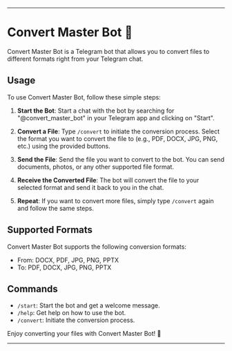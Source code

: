 
---

# Convert Master Bot 🤖

Convert Master Bot is a Telegram bot that allows you to convert files to different formats right from your Telegram chat. 

## Usage

To use Convert Master Bot, follow these simple steps:

1. **Start the Bot**: Start a chat with the bot by searching for "@convert_master_bot" in your Telegram app and clicking on "Start".

2. **Convert a File**: Type `/convert` to initiate the conversion process. Select the format you want to convert the file to (e.g., PDF, DOCX, JPG, PNG, etc.) using the provided buttons.

3. **Send the File**: Send the file you want to convert to the bot. You can send documents, photos, or any other supported file format.

4. **Receive the Converted File**: The bot will convert the file to your selected format and send it back to you in the chat.

5. **Repeat**: If you want to convert more files, simply type `/convert` again and follow the same steps.

## Supported Formats

Convert Master Bot supports the following conversion formats:

- From: DOCX, PDF, JPG, PNG, PPTX
- To: PDF, DOCX, JPG, PNG, PPTX

## Commands

- `/start`: Start the bot and get a welcome message.
- `/help`: Get help on how to use the bot.
- `/convert`: Initiate the conversion process.


Enjoy converting your files with Convert Master Bot! 🚀

---
